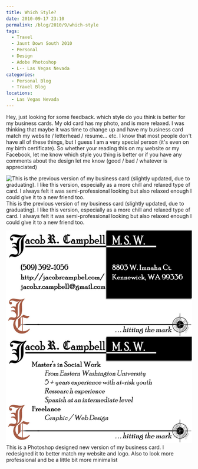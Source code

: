 ```yaml
---
title: Which Style?
date: 2010-09-17 23:10
permalink: /blog/2010/9/which-style
tags:
  - Travel
  - Jaunt Down South 2010
  - Personal
  - Design
  - Adobe Photoshop
  - L-- Las Vegas Nevada
categories:
  - Personal Blog
  - Travel Blog
locations: 
  - Las Vegas Nevada
---
```


Hey, just looking for some feedback. which style do you think is better for my business cards. My old card has my photo, and is more relaxed. I was thinking that maybe it was time to change up and have my business card match my website / letterhead / resume... etc. I know that most people don't have all of these things, but I guess I am a very special person (it's even on my birth certificate). So whether your reading this on my website or my Facebook, let me know which style you thing is better or if you have any comments about the design let me know (good / bad / whatever is appreciated)

![ This is the previous version of my business card (slightly updated, due to graduating). I like this version, especially as a more chill and relaxed type of card. I always felt it was semi-professional looking but also relaxed enough I could give it to a new friend too. ][1] This is the previous version of my business card (slightly updated, due to graduating). I like this version, especially as a more chill and relaxed type of card. I always felt it was semi-professional looking but also relaxed enough I could give it to a new friend too.

![This is a Photoshop designed new version of my business card. I redesigned it to better match my website and logo. Also to look more professional and be a little bit more minimalist][2] This is a Photoshop designed new version of my business card. I redesigned it to better match my website and logo. Also to look more professional and be a little bit more minimalist 

   [1]: /assets/media/old-version-business-card-photoshop.jpg
   [2]: /assets/media/new-version-business-card-photoshop.jpg
